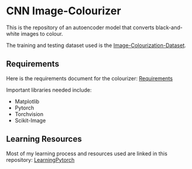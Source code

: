 # CNN Image-Colourizer
This is the repository of an autoencoder model that converts black-and-white images to colour.

The training and testing dataset used is the [Image-Colourization-Dataset](https://www.kaggle.com/datasets/aayush9753/image-colorization-dataset).

## Requirements
Here is the requirements document for the colourizer: [Requirements](https://docs.google.com/document/d/17pzGwoIqIhhMRrc7eZbiCiMEfnEUco78iabRo-hJ5ho/edit?usp=sharing)

Important libraries needed include:
- Matplotlib
- Pytorch
- Torchvision
- Scikit-Image

## Learning Resources
Most of my learning process and resources used are linked in this repository: [LearningPytorch](https://github.com/SaiAmartya/LearningPytorch)
